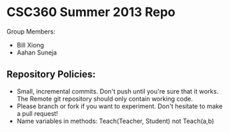 CSC360 Summer 2013 Repo
======
Group Members:

* Bill Xiong
* Aahan Suneja

Repository Policies:
---------
* Small, incremental commits. Don't push until you're sure that it works. The Remote git repository should only contain working code.
* Please branch or fork if you want to experiment. Don't hesitate to make a pull request!
* Name variables in methods: Teach(Teacher, Student) not Teach(a,b)
